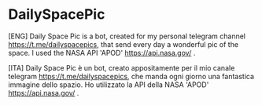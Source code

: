 # DailySpacePic
 [ENG] Daily Space Pic is a bot, created for my personal telegram channel https://t.me/dailyspacepics, that send every day a wonderful pic of the space. I used the NASA API 'APOD' https://api.nasa.gov/ .  
 
 [ITA] Daily Space Pic è un bot, creato appositamente per il mio canale telegram https://t.me/dailyspacepics, che manda ogni giorno una fantastica immagine dello spazio. Ho utilizzato la API della NASA 'APOD' https://api.nasa.gov/ .
